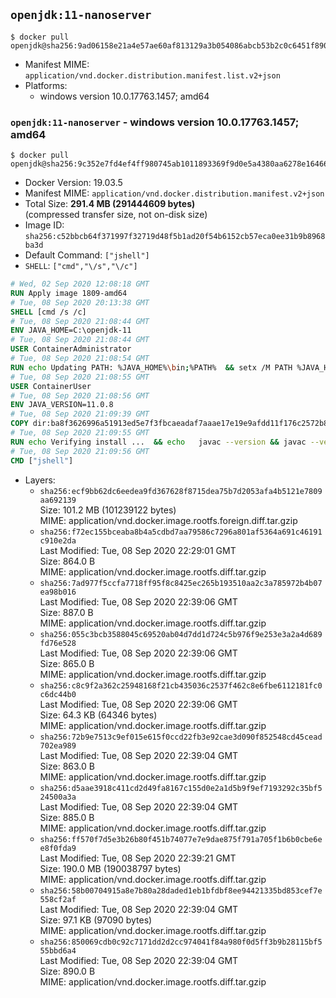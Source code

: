 ## `openjdk:11-nanoserver`

```console
$ docker pull openjdk@sha256:9ad06158e21a4e57ae60af813129a3b054086abcb53b2c0c6451f890df095594
```

-	Manifest MIME: `application/vnd.docker.distribution.manifest.list.v2+json`
-	Platforms:
	-	windows version 10.0.17763.1457; amd64

### `openjdk:11-nanoserver` - windows version 10.0.17763.1457; amd64

```console
$ docker pull openjdk@sha256:9c352e7fd4ef4ff980745ab1011893369f9d0e5a4380aa6278e16466e2a833e0
```

-	Docker Version: 19.03.5
-	Manifest MIME: `application/vnd.docker.distribution.manifest.v2+json`
-	Total Size: **291.4 MB (291444609 bytes)**  
	(compressed transfer size, not on-disk size)
-	Image ID: `sha256:c52bbcb64f371997f32719d48f5b1ad20f54b6152cb57eca0ee31b9b8968ba3d`
-	Default Command: `["jshell"]`
-	`SHELL`: `["cmd","\/s","\/c"]`

```dockerfile
# Wed, 02 Sep 2020 12:08:18 GMT
RUN Apply image 1809-amd64
# Tue, 08 Sep 2020 20:13:38 GMT
SHELL [cmd /s /c]
# Tue, 08 Sep 2020 21:08:44 GMT
ENV JAVA_HOME=C:\openjdk-11
# Tue, 08 Sep 2020 21:08:44 GMT
USER ContainerAdministrator
# Tue, 08 Sep 2020 21:08:54 GMT
RUN echo Updating PATH: %JAVA_HOME%\bin;%PATH% 	&& setx /M PATH %JAVA_HOME%\bin;%PATH%
# Tue, 08 Sep 2020 21:08:55 GMT
USER ContainerUser
# Tue, 08 Sep 2020 21:08:56 GMT
ENV JAVA_VERSION=11.0.8
# Tue, 08 Sep 2020 21:09:39 GMT
COPY dir:ba8f3626996a51913ed5e7f3fbcaeadaf7aaae17e19e9afdd11f176c2572b854 in C:\openjdk-11 
# Tue, 08 Sep 2020 21:09:55 GMT
RUN echo Verifying install ... 	&& echo   javac --version && javac --version 	&& echo   java --version && java --version
# Tue, 08 Sep 2020 21:09:56 GMT
CMD ["jshell"]
```

-	Layers:
	-	`sha256:ecf9bb62dc6eedea9fd367628f8715dea75b7d2053afa4b5121e7809aa692139`  
		Size: 101.2 MB (101239122 bytes)  
		MIME: application/vnd.docker.image.rootfs.foreign.diff.tar.gzip
	-	`sha256:f72ec155bceaba8b4a5cdbd7aa79586c7296a801af5364a691c46191c910e2da`  
		Last Modified: Tue, 08 Sep 2020 22:29:01 GMT  
		Size: 864.0 B  
		MIME: application/vnd.docker.image.rootfs.diff.tar.gzip
	-	`sha256:7ad977f5ccfa7718ff95f8c8425ec265b193510aa2c3a785972b4b07ea98b016`  
		Last Modified: Tue, 08 Sep 2020 22:39:06 GMT  
		Size: 887.0 B  
		MIME: application/vnd.docker.image.rootfs.diff.tar.gzip
	-	`sha256:055c3bcb3588045c69520ab04d7dd1d724c5b976f9e253e3a2a4d689fd76e528`  
		Last Modified: Tue, 08 Sep 2020 22:39:06 GMT  
		Size: 865.0 B  
		MIME: application/vnd.docker.image.rootfs.diff.tar.gzip
	-	`sha256:c8c9f2a362c25948168f21cb435036c2537f462c8e6fbe6112181fc0c6dc44b0`  
		Last Modified: Tue, 08 Sep 2020 22:39:06 GMT  
		Size: 64.3 KB (64346 bytes)  
		MIME: application/vnd.docker.image.rootfs.diff.tar.gzip
	-	`sha256:72b9e7513c9ef015e615f0ccd22fb3e92cae3d090f852548cd45cead702ea989`  
		Last Modified: Tue, 08 Sep 2020 22:39:04 GMT  
		Size: 863.0 B  
		MIME: application/vnd.docker.image.rootfs.diff.tar.gzip
	-	`sha256:d5aae3918c411cd2d49fa8167c155d0e2a1d5b9f9ef7193292c35bf524500a3a`  
		Last Modified: Tue, 08 Sep 2020 22:39:04 GMT  
		Size: 885.0 B  
		MIME: application/vnd.docker.image.rootfs.diff.tar.gzip
	-	`sha256:ff570f7d5e3b26b80f451b74077e7e9dae875f791a705f1b6b0cbe6ee8f0fda9`  
		Last Modified: Tue, 08 Sep 2020 22:39:21 GMT  
		Size: 190.0 MB (190038797 bytes)  
		MIME: application/vnd.docker.image.rootfs.diff.tar.gzip
	-	`sha256:58b00704915a8e7b80a28daded1eb1bfdbf8ee94421335bd853cef7e558cf2af`  
		Last Modified: Tue, 08 Sep 2020 22:39:04 GMT  
		Size: 97.1 KB (97090 bytes)  
		MIME: application/vnd.docker.image.rootfs.diff.tar.gzip
	-	`sha256:850069cdb0c92c7171dd2d2cc974041f84a980f0d5ff3b9b28115bf555bbd6a4`  
		Last Modified: Tue, 08 Sep 2020 22:39:04 GMT  
		Size: 890.0 B  
		MIME: application/vnd.docker.image.rootfs.diff.tar.gzip

